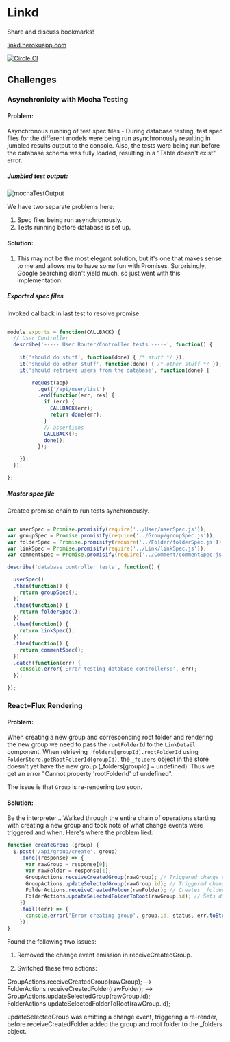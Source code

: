 # Linkd
Share and discuss bookmarks!

[linkd.herokuapp.com](https://linkd.herokuapp.com)

[![Circle CI](https://circleci.com/gh/PresentPath/Linkd.svg?style=svg)](https://circleci.com/gh/PresentPath/Linkd)


## Challenges

### Asynchronicity with Mocha Testing
#### Problem:
Asynchronous running of test spec files - During database testing, test spec files for the different models were being run asynchronously resulting in jumbled results output to the console. Also, the tests were being run before the database schema was fully loaded, resulting in a "Table doesn't exist" error. 

##### Jumbled test output:
![mochaTestOutput](https://cloud.githubusercontent.com/assets/7910250/9267514/37235e50-4205-11e5-9758-a0e54d37457c.png)

We have two separate problems here:
1) Spec files being run asynchronously. 
2) Tests running before database is set up.

#### Solution:
1) This may not be the most elegant solution, but it's one that makes sense to me and allows me to have some fun with Promises. Surprisingly, Google searching didn't yield much, so just went with this implementation:

##### Exported spec files
Invoked callback in last test to resolve promise.
```javascript

module.exports = function(CALLBACK) {
  // User Controller
  describe('----- User Router/Controller tests -----', function() {
    
    it('should do stuff', function(done) { /* stuff */ });
    it('should do other stuff', function(done) { /* other stuff */ });
    it('should retrieve users from the database', function(done) {

        request(app)
          .get('/api/user/list')
          .end(function(err, res) {
            if (err) {
              CALLBACK(err);
              return done(err);
            }
            // assertions
            CALLBACK();
            done();
          });

    });
  });

};

```

##### Master spec file
Created promise chain to run tests synchronously.
```javascript

var userSpec = Promise.promisify(require('../User/userSpec.js'));
var groupSpec = Promise.promisify(require('../Group/groupSpec.js'));
var folderSpec = Promise.promisify(require('../Folder/folderSpec.js'));
var linkSpec = Promise.promisify(require('../Link/linkSpec.js'));
var commentSpec = Promise.promisify(require('../Comment/commentSpec.js'));

describe('database controller tests', function() {

  userSpec()
  .then(function() {
    return groupSpec();
  })
  .then(function() {
    return folderSpec();
  })
  .then(function() {
    return linkSpec();
  })
  .then(function() {
    return commentSpec();
  })
  .catch(function(err) {
    console.error('Error testing database controllers:', err);
  });

});
```


### React+Flux Rendering

#### Problem:

When creating a new group and corresponding root folder and rendering the new group we need to pass the `rootFolderId` to the `LinkDetail` component. When retrieving `_folders[groupId].rootFolderId` using `FolderStore.getRootFolderId(groupId)`, the `_folders` object in the store doesn't yet have the new group (\_folders[groupId] = undefined). Thus we get an error "Cannot  property 'rootFolderId' of undefined".

The issue is that `Group` is re-rendering too soon. 

#### Solution:

Be the interpreter... Walked through the entire chain of operations starting with creating a new group and took note of what change events were triggered and when. Here's where the problem lied:

```javascript
function createGroup (group) {
  $.post('/api/group/create', group)
    .done((response) => {
      var rawGroup = response[0];
      var rawFolder = response[1];
      GroupActions.receiveCreatedGroup(rawGroup); // Triggered change event
      GroupActions.updateSelectedGroup(rawGroup.id); // Triggered change event
      FolderActions.receiveCreatedFolder(rawFolder); // Creates _folders[groupId] object and sets rootFolderId property
      FolderActions.updateSelectedFolderToRoot(rawGroup.id); // Sets display property and _path so that views can be rendered appropriately
    })
    .fail((err) => {
      console.error('Error creating group', group.id, status, err.toString());
    });
}
```

Found the following two issues:

1) Removed the change event emission in receiveCreatedGroup.

2) Switched these two actions:

GroupActions.receiveCreatedGroup(rawGroup);
--> FolderActions.receiveCreatedFolder(rawFolder);
--> GroupActions.updateSelectedGroup(rawGroup.id);
FolderActions.updateSelectedFolderToRoot(rawGroup.id);

updateSelectedGroup was emitting a change event, triggering a re-render, before receiveCreatedFolder added the group and root folder to the _folders object.
